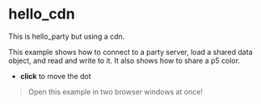 # hello_cdn

This is hello_party but using a cdn.

This example shows how to connect to a party server, load a shared data object, and read and write to it. It also shows how to share a p5 color.

- **click** to move the dot

> Open this example in two browser windows at once!
